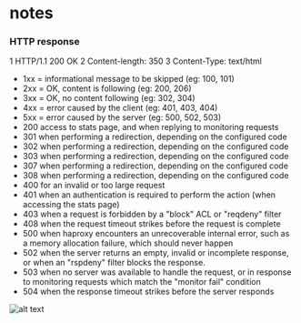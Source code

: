 # notes

### HTTP response
   1     HTTP/1.1 200 OK
   2    Content-length: 350
   3     Content-Type: text/html
 - 1xx = informational message to be skipped (eg: 100, 101)
 - 2xx = OK, content is following   (eg: 200, 206)
 - 3xx = OK, no content following   (eg: 302, 304)
 - 4xx = error caused by the client (eg: 401, 403, 404)
 - 5xx = error caused by the server (eg: 500, 502, 503)
 -  200  access to stats page, and when replying to monitoring requests
 -  301  when performing a redirection, depending on the configured code
 -  302  when performing a redirection, depending on the configured code
 -  303  when performing a redirection, depending on the configured code
 -  307  when performing a redirection, depending on the configured code
 -  308  when performing a redirection, depending on the configured code
 -  400  for an invalid or too large request
 -  401  when an authentication is required to perform the action (when
        accessing the stats page)
 -  403  when a request is forbidden by a "block" ACL or "reqdeny" filter
 -  408  when the request timeout strikes before the request is complete
 -  500  when haproxy encounters an unrecoverable internal error, such as a
        memory allocation failure, which should never happen
 -  502  when the server returns an empty, invalid or incomplete response, or
        when an "rspdeny" filter blocks the response.
 -  503  when no server was available to handle the request, or in response to
        monitoring requests which match the "monitor fail" condition
 -  504  when the response timeout strikes before the server responds


![alt text](https://fthmb.tqn.com/SD6sPfGnD0pdGHaPnTbBEb1rQpA=/400x400/Osi-model-jb.svg-57f7b9af3df78c690f6305e8.png)
